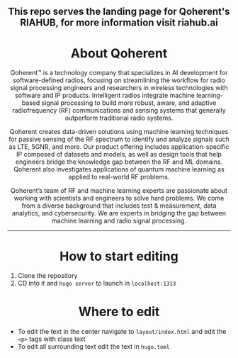 <h2 align="center">This repo serves the landing page for Qoherent's RIAHUB, for more information visit riahub.ai</h2>

<h1 align="center">About Qoherent</h1>

<p align="center">Qoherent™ is a technology company that specializes in AI development for software-defined radios, focusing on streamlining the workflow for radio signal processing engineers and researchers in wireless technologies with software and IP products. Intelligent radios integrate machine learning-based signal processing to build more robust, aware, and adaptive radiofrequency (RF) communications and sensing systems that generally outperform traditional radio systems.</p>

<p align="center">
Qoherent creates data-driven solutions using machine learning techniques for passive sensing of the RF spectrum to identify and analyze signals such as LTE, 5GNR, and more. Our product offering includes application-specific IP composed of datasets and models, as well as design tools that help engineers bridge the knowledge gap between the RF and ML domains. Qoherent also investigates applications of quantum machine learning as applied to real-world RF problems.
</p>

<p align="center">
Qoherent’s team of RF and machine learning experts are passionate about working with scientists and engineers to solve hard problems. We come from a diverse background that includes test & measurement, data analytics, and cybersecurity. We are experts in bridging the gap between machine learning and radio signal processing.
</p>

<hr>

<h1 align="center">How to start editing</h1>

1. Clone the repository
2. CD into it and `hugo server` to launch in `localhost:1313`

<h1 align="center">Where to edit</h1>

- To edit the text in the center navigate to `layout/index.html` and edit the `<p>` tags with class text
- To edit all surrounding text edit the text in `hugo.toml`
